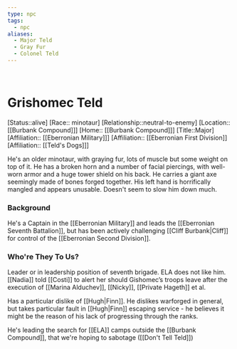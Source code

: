 ```yaml
---
type: npc
tags:
  - npc
aliases:
  - Major Teld
  - Gray Fur
  - Colonel Teld
---
```

​
# Grishomec Teld
[Status::alive]
[Race:: minotaur]
[Relationship::neutral-to-enemy]
[Location:: [[Burbank Compound]]]
[Home:: [[Burbank Compound]]]
[Title::Major]
[Affiliation:: [[Eberronian Military]]]
[Affiliation:: [[Eberronian First Division]]
[Affiliation:: [[Teld's Dogs]]]

He's an older minotaur, with graying fur, lots of muscle but some weight on top of it. He has a broken horn and a number of facial piercings, with well-worn armor and a huge tower shield on his back. He carries a giant axe seemingly made of bones forged together. His left hand is horrifically mangled and appears unusable. Doesn't seem to slow him down much.

### Background
He's a Captain in the [[Eberronian Military]] and leads the [[Eberronian Seventh Battalion]], but has been actively challenging [[Cliff Burbank|Cliff]] for control of the [[Eberronian Second Division]]. 

### Who're They To Us?
Leader or in leadership position of seventh brigade. ELA does not like him. [[Nadia]] told [[Costi]] to alert her should Gishomec’s troops leave after the execution of [[Marina Alduchev]], [[Nicky]], [[Private Hageth]] et al.

Has a particular dislike of [[Hugh|Finn]]. He dislikes warforged in general, but takes particular fault in [[Hugh|Finn]] escaping service - he believes it might be the reason of his lack of progressing through the ranks. 

He's leading the search for [[ELA]] camps outside the [[Burbank Compound]], that we're hoping to sabotage ([[Don't Tell Teld]])